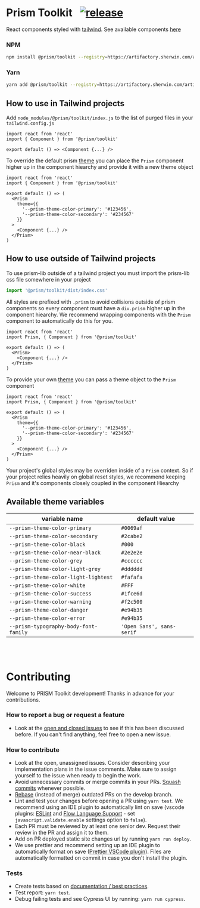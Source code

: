 # Prism Toolkit &nbsp; [![release](https://img.shields.io/badge/release-v3.2.0-blue)]()

React components styled with [tailwind](https://tailwindcss.com/). See available components [here](https://internal-prism.sherwin-williams.com/storybook/toolkit/)

### NPM
```bash
npm install @prism/toolkit --registry=https://artifactory.sherwin.com/artifactory/api/npm/sherwin-npm-virtual/
```

### Yarn
```bash
yarn add @prism/toolkit --registry=https://artifactory.sherwin.com/artifactory/api/npm/sherwin-npm-virtual/
```

<!-- registry=https://artifactory.sherwin.com/artifactory/api/npm/sherwin-npm-virtual/ -->

## How to use in Tailwind projects

Add `node_modules/@prism/toolkit/index.js` to the list of purged files in your `tailwind.config.js`

```JSX
import react from 'react'
import { Component } from '@prism/toolkit'

export default () => <Component {...} />
```

To override the default prism [theme](#available-theme-variables) you can place the `Prism` component higher up in the component hiearchy and provide it with a new theme object

```JSX
import react from 'react'
import { Component } from '@prism/toolkit'

export default () => (
  <Prism
    theme={{
      '--prism-theme-color-primary': '#123456',
      '--prism-theme-color-secondary': '#234567'
    }}
  >
    <Component {...} />
  </Prism>
)
```

## How to use outside of Tailwind projects

To use prism-lib outside of a tailwind project you must import the prism-lib css file somewhere in your project

```js
import '@prism/toolkit/dist/index.css'
```

All styles are prefixed with `.prism` to avoid collisions outside of prism components so every component must have a `div.prism` higher up in the component hiearchy. We recommend wrapping components with the `Prism` component to automatically do this for you.

```JSX
import react from 'react'
import Prism, { Component } from '@prism/toolkit'

export default () => (
  <Prism>
    <Component {...} />
  </Prism>
)
```

To provide your own [theme](#available-theme-variables) you can pass a theme object to the `Prism` component

```JSX
import react from 'react'
import Prism, { Component } from '@prism/toolkit'

export default () => (
  <Prism
    theme={{
      '--prism-theme-color-primary': '#123456',
      '--prism-theme-color-secondary': '#234567'
    }}
  >
    <Component {...} />
  </Prism>
)
```

Your project's global styles may be overriden inside of a `Prism` context. So if your project relies heavily on global reset styles, we recommend keeping `Prism` and it's components closely coupled in the component Hiearchy

## Available theme variables

| variable name                         | default value             |
| ------------------------------------- | ------------------------- |
| `--prism-theme-color-primary`         | `#0069af`                 |
| `--prism-theme-color-secondary`       | `#2cabe2`                 |
| `--prism-theme-color-black`           | `#000`                    |
| `--prism-theme-color-near-black`      | `#2e2e2e`                 |
| `--prism-theme-color-grey`            | `#cccccc`                 |
| `--prism-theme-color-light-grey`      | `#dddddd`                 |
| `--prism-theme-color-light-lightest`  | `#fafafa`                 |
| `--prism-theme-color-white`           | `#FFF`                    |
| `--prism-theme-color-success`         | `#1fce6d`                 |
| `--prism-theme-color-warning`         | `#f2c500`                 |
| `--prism-theme-color-danger`          | `#e94b35`                 |
| `--prism-theme-color-error`           | `#e94b35`                 |
| `--prism-typography-body-font-family` | `'Open Sans', sans-serif` |

<br /><br />

# Contributing

Welcome to PRISM Toolkit development! Thanks in advance for your contributions.

### How to report a bug or request a feature

- Look at the [open and closed issues](https://github.sherwin.com/SherwinWilliams/prism-lib/issues?q=is%3Aissue) to see if this has been discussed before. If you can't find anything, feel free to open a new issue.

### How to contribute

- Look at the open, unassigned issues. Consider describing your implementation plans in the issue comments. Make sure to assign yourself to the issue when ready to begin the work.
- Avoid unnecessary commits or merge commits in your PRs. [Squash commits](https://git-scm.com/book/en/v2/Git-Tools-Rewriting-History) whenever possible.
- [Rebase](https://git-scm.com/book/en/v2/Git-Branching-Rebasing) (instead of merge) outdated PRs on the develop branch.
- Lint and test your changes before opening a PR using `yarn test`. We recommend using an IDE plugin to automatically lint on save (vscode plugins: [ESLint](https://marketplace.visualstudio.com/items?itemName=dbaeumer.vscode-eslint) and [Flow Language Support](https://marketplace.visualstudio.com/items?itemName=flowtype.flow-for-vscode) - set `javascript.validate.enable` settings option to `false`).
- Each PR must be reviewed by at least one senior dev. Request their review in the PR and assign it to them.
- Add on PR deployed static site changes url by running `yarn run deploy`.
- We use prettier and recommend setting up an IDE plugin to automatically format on save ([Prettier VSCode plugin](https://marketplace.visualstudio.com/items?itemName=esbenp.prettier-vscode)). Files are automatically formatted on commit in case you don't install the plugin.

### Tests

- Create tests based on [documentation / best practices](https://sherwin-williams.atlassian.net/wiki/spaces/ECOMM/pages/763789617/PRISM2+Testing).
- Test report: `yarn test`.
- Debug failing tests and see Cypress UI by running: `yarn run cypress`.
